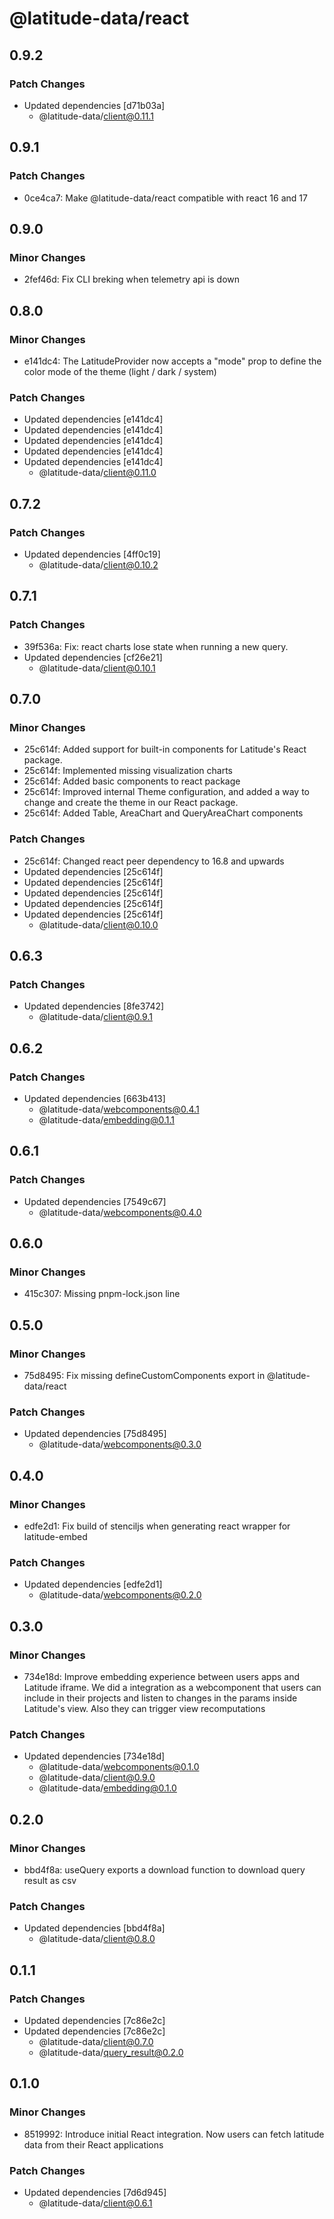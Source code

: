 # @latitude-data/react

## 0.9.2

### Patch Changes

- Updated dependencies [d71b03a]
  - @latitude-data/client@0.11.1

## 0.9.1

### Patch Changes

- 0ce4ca7: Make @latitude-data/react compatible with react 16 and 17

## 0.9.0

### Minor Changes

- 2fef46d: Fix CLI breking when telemetry api is down

## 0.8.0

### Minor Changes

- e141dc4: The LatitudeProvider now accepts a "mode" prop to define the color mode of the theme (light / dark / system)

### Patch Changes

- Updated dependencies [e141dc4]
- Updated dependencies [e141dc4]
- Updated dependencies [e141dc4]
- Updated dependencies [e141dc4]
- Updated dependencies [e141dc4]
  - @latitude-data/client@0.11.0

## 0.7.2

### Patch Changes

- Updated dependencies [4ff0c19]
  - @latitude-data/client@0.10.2

## 0.7.1

### Patch Changes

- 39f536a: Fix: react charts lose state when running a new query.
- Updated dependencies [cf26e21]
  - @latitude-data/client@0.10.1

## 0.7.0

### Minor Changes

- 25c614f: Added support for built-in components for Latitude's React package.
- 25c614f: Implemented missing visualization charts
- 25c614f: Added basic components to react package
- 25c614f: Improved internal Theme configuration, and added a way to change and create the theme in our React package.
- 25c614f: Added Table, AreaChart and QueryAreaChart components

### Patch Changes

- 25c614f: Changed react peer dependency to 16.8 and upwards
- Updated dependencies [25c614f]
- Updated dependencies [25c614f]
- Updated dependencies [25c614f]
- Updated dependencies [25c614f]
- Updated dependencies [25c614f]
  - @latitude-data/client@0.10.0

## 0.6.3

### Patch Changes

- Updated dependencies [8fe3742]
  - @latitude-data/client@0.9.1

## 0.6.2

### Patch Changes

- Updated dependencies [663b413]
  - @latitude-data/webcomponents@0.4.1
  - @latitude-data/embedding@0.1.1

## 0.6.1

### Patch Changes

- Updated dependencies [7549c67]
  - @latitude-data/webcomponents@0.4.0

## 0.6.0

### Minor Changes

- 415c307: Missing pnpm-lock.json line

## 0.5.0

### Minor Changes

- 75d8495: Fix missing defineCustomComponents export in @latitude-data/react

### Patch Changes

- Updated dependencies [75d8495]
  - @latitude-data/webcomponents@0.3.0

## 0.4.0

### Minor Changes

- edfe2d1: Fix build of stenciljs when generating react wrapper for latitude-embed

### Patch Changes

- Updated dependencies [edfe2d1]
  - @latitude-data/webcomponents@0.2.0

## 0.3.0

### Minor Changes

- 734e18d: Improve embedding experience between users apps and Latitude iframe. We did a integration as a webcomponent that users can include in their projects and listen to changes in the params inside Latitude's view. Also they can trigger view recomputations

### Patch Changes

- Updated dependencies [734e18d]
  - @latitude-data/webcomponents@0.1.0
  - @latitude-data/client@0.9.0
  - @latitude-data/embedding@0.1.0

## 0.2.0

### Minor Changes

- bbd4f8a: useQuery exports a download function to download query result as csv

### Patch Changes

- Updated dependencies [bbd4f8a]
  - @latitude-data/client@0.8.0

## 0.1.1

### Patch Changes

- Updated dependencies [7c86e2c]
- Updated dependencies [7c86e2c]
  - @latitude-data/client@0.7.0
  - @latitude-data/query_result@0.2.0

## 0.1.0

### Minor Changes

- 8519992: Introduce initial React integration. Now users can fetch latitude data from their React applications

### Patch Changes

- Updated dependencies [7d6d945]
  - @latitude-data/client@0.6.1
